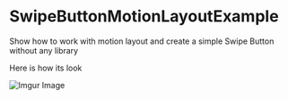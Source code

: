 # SwipeButtonMotionLayoutExample
Show how to work with motion layout and create a simple Swipe Button without any library

Here is how its look

![Imgur Image](https://imgur.com/8quxFeZ.gif)
